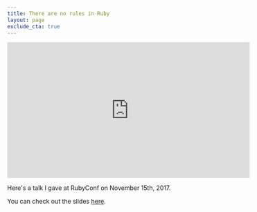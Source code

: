 ```yaml
---
title: There are no rules in Ruby
layout: page
exclude_cta: true
---
```


<iframe width="560" height="315" src="https://www.youtube-nocookie.com/embed/hwFaScbQdIs?rel=0" frameborder="0" allowfullscreen></iframe>

Here's a talk I gave at RubyConf on November 15th, 2017.

You can check out the slides [here][slides].

[slides]: /talks/there-are-no-rules-in-ruby/slides
